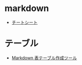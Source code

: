 # markdown

- [チートシート](https://qiita.com/Qiita/items/c686397e4a0f4f11683d#%E3%82%B3%E3%83%B3%E3%83%86%E3%83%B3%E3%83%84%E3%81%AE%E5%9F%8B%E3%82%81%E8%BE%BC%E3%81%BF)

# テーブル

- [Markdown 表テーブル作成ツール](https://notepm.jp/markdown-table-tool)
